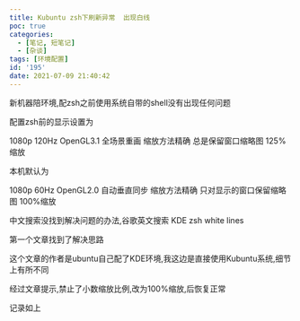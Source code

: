 ```yaml
---
title: Kubuntu zsh下刷新异常  出现白线
poc: true
categories:
  - [笔记, 短笔记]
  - [杂谈]
tags: [环境配置]
id: '195'
date: 2021-07-09 21:40:42
---
```


新机器陪环境,配zsh之前使用系统自带的shell没有出现任何问题

配置zsh前的显示设置为

1080p 120Hz OpenGL3.1 全场景重画 缩放方法精确 总是保留窗口缩略图 125%缩放

本机默认为

1080p 60Hz OpenGL2.0 自动垂直同步 缩放方法精确 只对显示的窗口保留缩略图 100%缩放

中文搜索没找到解决问题的办法,谷歌英文搜索 KDE zsh white lines

第一个文章找到了解决思路

这个文章的作者是ubuntu自己配了KDE环境,我这边是直接使用Kubuntu系统,细节上有所不同

经过文章提示,禁止了小数缩放比例,改为100%缩放,后恢复正常

记录如上